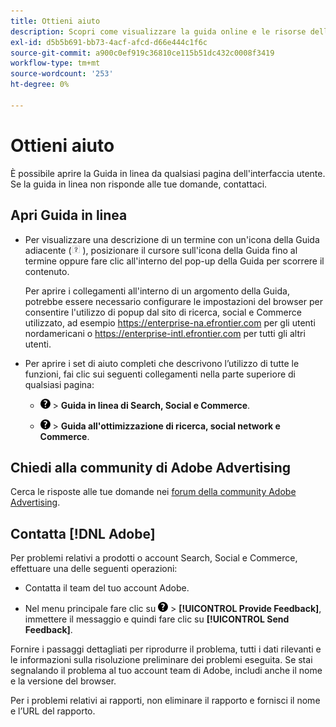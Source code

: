 ```yaml
---
title: Ottieni aiuto
description: Scopri come visualizzare la guida online e le risorse della community e come ottenere supporto tecnico.
exl-id: d5b5b691-bb73-4acf-afcd-d66e444c1f6c
source-git-commit: a900c0ef919c36810ce115b51dc432c0008f3419
workflow-type: tm+mt
source-wordcount: '253'
ht-degree: 0%

---
```


# Ottieni aiuto

È possibile aprire la Guida in linea da qualsiasi pagina dell&#39;interfaccia utente. Se la guida in linea non risponde alle tue domande, contattaci.

## Apri Guida in linea

* Per visualizzare una descrizione di un termine con un&#39;icona della Guida adiacente (![icona Guida](/help/search-social-commerce/assets/help-field.png "icona Guida") ), posizionare il cursore sull&#39;icona della Guida fino al termine oppure fare clic all&#39;interno del pop-up della Guida per scorrere il contenuto.

  Per aprire i collegamenti all&#39;interno di un argomento della Guida, potrebbe essere necessario configurare le impostazioni del browser per consentire l&#39;utilizzo di popup dal sito di ricerca, social e Commerce utilizzato, ad esempio https://enterprise-na.efrontier.com per gli utenti nordamericani o https://enterprise-intl.efrontier.com per tutti gli altri utenti.

* Per aprire i set di aiuto completi che descrivono l’utilizzo di tutte le funzioni, fai clic sui seguenti collegamenti nella parte superiore di qualsiasi pagina:

   * ![Guida](/help/search-social-commerce/assets/help-main-menu.png "Guida") > **Guida in linea di Search, Social e Commerce**.

   * ![Guida](/help/search-social-commerce/assets/help-main-menu.png "Guida") > **Guida all&#39;ottimizzazione di ricerca, social network e Commerce**.

## Chiedi alla community di Adobe Advertising

Cerca le risposte alle tue domande nei [forum della community Adobe Advertising](https://experienceleaguecommunities.adobe.com/t5/adobe-advertising/ct-p/adobe-advertising-cloud-community).

## Contatta [!DNL Adobe]

Per problemi relativi a prodotti o account Search, Social e Commerce, effettuare una delle seguenti operazioni:

* Contatta il team del tuo account Adobe.

* Nel menu principale fare clic su ![Guida](/help/search-social-commerce/assets/help-main-menu.png "Guida") > **[!UICONTROL Provide Feedback]**, immettere il messaggio e quindi fare clic su **[!UICONTROL Send Feedback]**.

Fornire i passaggi dettagliati per riprodurre il problema, tutti i dati rilevanti e le informazioni sulla risoluzione preliminare dei problemi eseguita. Se stai segnalando il problema al tuo account team di Adobe, includi anche il nome e la versione del browser.

Per i problemi relativi ai rapporti, non eliminare il rapporto e fornisci il nome e l’URL del rapporto.
